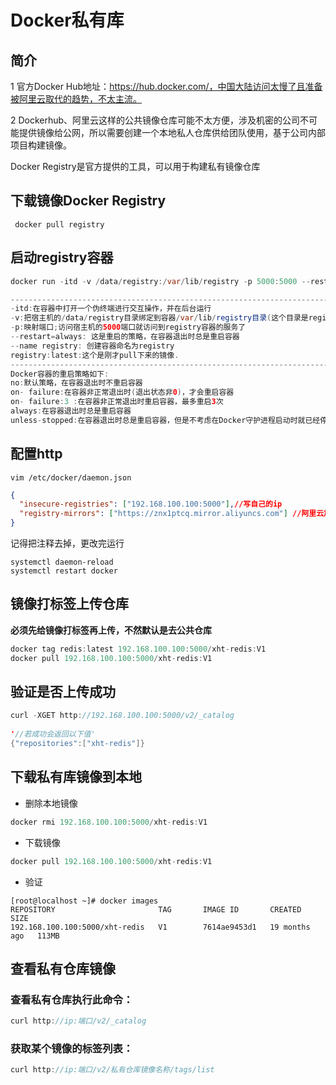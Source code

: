 # Docker私有库

## 简介

1 官方Docker Hub地址：https://hub.docker.com/，中国大陆访问太慢了且准备被阿里云取代的趋势，不太主流。

2 Dockerhub、阿里云这样的公共镜像仓库可能不太方便，涉及机密的公司不可能提供镜像给公网，所以需要创建一个本地私人仓库供给团队使用，基于公司内部项目构建镜像。

Docker Registry是官方提供的工具，可以用于构建私有镜像仓库

## 下载镜像Docker Registry

```
 docker pull registry
```

## 启动registry容器

```java
docker run -itd -v /data/registry:/var/lib/registry -p 5000:5000 --restart=always --name registry registry:latest
```

```java
--------------------------------------------------------------------------------------------------------
-itd:在容器中打开一个伪终端进行交互操作，并在后台运行
-v:把宿主机的/data/registry目录绑定到容器/var/lib/registry目录(这个目录是registry容器中存放镜像文件的目录)，来实现数据的持久化;
-p:映射端口;访问宿主机的5000端口就访问到registry容器的服务了
--restart=always: 这是重启的策略，在容器退出时总是重启容器
--name registry: 创建容器命名为registry
registry:latest:这个是刚才pull下来的镜像.
---------------------------------------------------------------------------------------------------------
Docker容器的重启策略如下:
no:默认策略，在容器退出时不重启容器
on- failure:在容器非正常退出时(退出状态非0)，才会重启容器
on- failure:3 :在容器非正常退出时重启容器，最多重启3次
always:在容器退出时总是重启容器
unless-stopped:在容器退出时总是重启容器，但是不考虑在Docker守护进程启动时就已经停止了的容器
```

## 配置http

```shell
vim /etc/docker/daemon.json
```

```json
{
  "insecure-registries": ["192.168.100.100:5000"],//写自己的ip
  "registry-mirrors": ["https://znx1ptcq.mirror.aliyuncs.com"] //阿里云加速
}
```

记得把注释去掉，更改完运行

```shell
systemctl daemon-reload
systemctl restart docker
```

## 镜像打标签上传仓库

**必须先给镜像打标签再上传，不然默认是去公共仓库**

```java
docker tag redis:latest 192.168.100.100:5000/xht-redis:V1
docker pull 192.168.100.100:5000/xht-redis:V1
```

## 验证是否上传成功

```java
curl -XGET http://192.168.100.100:5000/v2/_catalog
 
'//若成功会返回以下值'
{"repositories":["xht-redis"]}
```

## 下载私有库镜像到本地

+ 删除本地镜像

```java
docker rmi 192.168.100.100:5000/xht-redis:V1
```

+ 下载镜像

```java
docker pull 192.168.100.100:5000/xht-redis:V1
```

+ 验证

```shell
[root@localhost ~]# docker images
REPOSITORY                       TAG       IMAGE ID       CREATED         SIZE
192.168.100.100:5000/xht-redis   V1        7614ae9453d1   19 months ago   113MB
```

## 查看私有仓库镜像

### 查看私有仓库执行此命令：

```c
curl http://ip:端口/v2/_catalog
```

### 获取某个镜像的标签列表：

```java
curl http://ip:端口/v2/私有仓库镜像名称/tags/list
```




